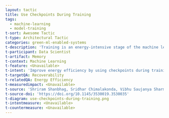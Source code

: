```yaml
---
layout: tactic
title: Use Checkpoints During Training
tags:
  - machine-learning
  - model-training
t-sort: Awesome Tactic
t-type: Architectural Tactic
categories: green-ml-enabled-systems
t-description: 'Training is an energy-intensive stage of the machine learning life cycle, which may take long periods of time. Sometimes a failure or hardware error can terminate the training process before it is completed. In those cases, the training process must be started from the beginning. The use of checkpoints however can save the trained model in regular intervals and in case of a premature termination, the training process can continue at the last checkpoint (Shanbhag et al., 2022). Using checkpoints during training improves the robustness of a ML system.'
t-participant: Data Scientist
t-artifact: Memory
t-context: Machine Learning
t-feature: <Unavailable>
t-intent: 'Improve energy efficiency by using checkpoints during training to prevent knowledge loss due to a premature termination, which would in turn require to restart the process from the beginning, therefore increasing energy consumption.'
t-targetQA: Recoverability
t-relatedQA: Energy Efficiency
t-measuredimpact: <Unavailable>
t-source: 'Shriram Shanbhag, Sridhar Chimalakonda, Vibhu Saujanya Sharma, and Vikrant Kaulgud. 2022. Towards a Catalog of Energy Patterns in Deep Learning Development. In Proceedings of the International Conference on Evaluation and Assessment in Software Engineering 2022. 150–159.'
t-source-doi: 'https://doi.org/10.1145/3530019.3530035'
t-diagram: use-checkpoints-during-training.png
t-intentmeasure: <Unavailable>
t-countermeasure: <Unavailable>
---
```

